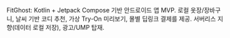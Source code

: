 FitGhost: Kotlin + Jetpack Compose 기반 안드로이드 앱 MVP. 로컬 옷장/장바구니, 날씨 기반 코디 추천, 가상 Try-On 미리보기, 몰별 딥링크 결제를 제공. 서버리스 지향(데이터 로컬 저장), 광고/UMP 탑재.